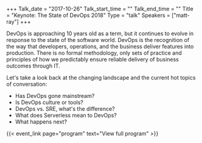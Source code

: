 +++
Talk_date = "2017-10-26"
Talk_start_time = ""
Talk_end_time = ""
Title = "Keynote: The State of DevOps 2018"
Type = "talk"
Speakers = ["matt-ray"]
+++

DevOps is approaching 10 years old as a term, but it continues to evolve in response to the state of the software world. DevOps is the recognition of the way that developers, operations, and the business
deliver features into production. There is no formal methodology, only sets of practice and principles of how we predictably ensure reliable delivery of business outcomes through IT.

Let's take a look back at the changing landscape and the current hot topics of conversation:
<ul>
	<li>Has DevOps gone mainstream?</li>
	<li>Is DevOps culture or tools?</li>
	<li>DevOps vs. SRE, what's the difference?</li>
	<li>What does Serverless mean to DevOps?</li>
	<li>What happens next?</li>
</ul> 

{{< event_link page="program" text="View full program" >}}

